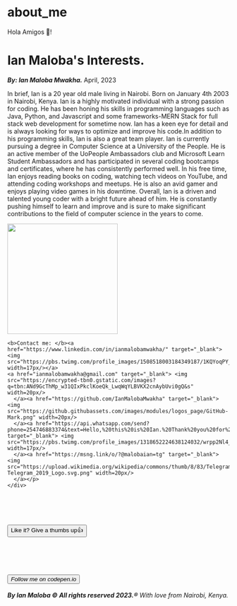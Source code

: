 # about_me
<html>
  <head>
    
  </head>
  <body>
    <p>
      Hola Amigos 👋!
    </p>
    <div class = "topHeader">
  <h1>Ian Maloba's Interests.</h1>
      <p><em><b>By: Ian Maloba Mwakha.</b></em> April, 2023</p>
        <p>In brief, Ian is a 20 year old male living in Nairobi. Born on January 4th 2003 in Nairobi, Kenya.
Ian is a highly motivated individual with a strong passion for coding. He has been honing his skills in programming languages such as Java, Python, and Javascript and some frameworks-MERN Stack for full stack web development for sometime now. Ian has a keen eye for detail and is always looking for ways to optimize and improve his code.In addition to his programming skills, Ian is also a great team player. Ian is currently pursuing a degree in Computer Science at a University of the People. He is an active member of the UoPeople Ambassadors club and Microsoft Learn Student Ambassadors and has participated in several coding bootcamps and certificates, where he has consistently performed well. In his free time, Ian enjoys reading books on coding, watching tech videos on YouTube, and attending coding workshops and meetups. He is also an avid gamer and enjoys playing video games in his downtime. Overall, Ian is a driven and talented young coder with a bright future ahead of him. He is constantly pushing himself to learn and improve and is sure to make significant contributions to the field of computer science in the years to come.<p>
    <img src="https://avatars.githubusercontent.com/u/127621186?v=4"width= 250px class="myImage"/></p>
    
    <b>Contact me: </b><a href="https://www.linkedin.com/in/ianmalobamwakha/" target="_blank"> <img src="https://pbs.twimg.com/profile_images/1508518003184349187/1KQYoqPY_400x400.png" width=17px/></a>
    <a href="ianmalobamwakha@gmail.com" target="_blank"> <img src="https://encrypted-tbn0.gstatic.com/images?q=tbn:ANd9GcThMp_w31QIxPkclKoeQk_LwqWqYLBVKX2cnAybUvi0gQ&s" width=20px/>
      </a><a href="https://github.com/IanMalobaMwakha" target="_blank"> <img src="https://github.githubassets.com/images/modules/logos_page/GitHub-Mark.png" width=20px/>
      </a><a href="https://api.whatsapp.com/send?phone=254746883374&text=Hello,%20this%20is%20Ian.%20Thank%20you%20for%20contacting%20me!" target="_blank"> <img src="https://pbs.twimg.com/profile_images/1318652224638124032/wrpp2Nl4_400x400.png" width=17px/>
      </a><a href="https://msng.link/o/?@malobaian=tg" target="_blank"> <img src="https://upload.wikimedia.org/wikipedia/commons/thumb/8/83/Telegram_2019_Logo.svg/800px-Telegram_2019_Logo.svg.png" width=20px/>
      </a></p>
    </div>
  
  
  <br>
<br>
<br>
<br>
<input type = "button"
       value = "Like it? Give a thumbs up👍"
       text-align = "right"
       onclick = "alert('I APPRECIATE IT, THANKS🙏!!')">
<br>
<br>
<br>
<br>
<br>
<br>
    <a href="https://codepen.io/ianmalobamwakha/pens/public"target="_blank"><button><em>Follow me on codepen.io</em></button></a>
<br>
<br>
<em><b> By Ian Maloba © All rights reserved 2023.®</b> With love from Nairobi, Kenya.</em>
<br>
  
     
  </body>
</html>

